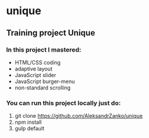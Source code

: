 # unique

## Training project Unique

### In this project I mastered:
* HTML/CSS coding
* adaptive layout
* JavaScript slider
* JavaScript burger-menu
* non-standard scrolling

### You can run this project locally just do:
1. git clone https://github.com/AleksandrZanko/unique
2. npm install
3. gulp default
